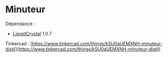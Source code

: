 # Minuteur

Dépendance :
- [LiquidCrystal](https://www.arduino.cc/reference/en/libraries/liquidcrystal/) 1.0.7

Tinkercad :
[https://www.tinkercad.com/things/kSU0aUEMXNH-minuteur-distil](https://www.tinkercad.com/things/kSU0aUEMXNH-minuteur-distil)
